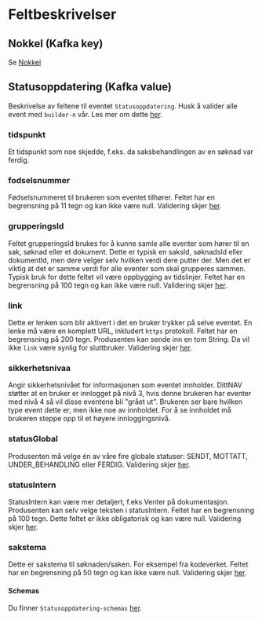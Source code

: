 # Feltbeskrivelser

## Nokkel (Kafka key)
Se [Nokkel](../fellesinfo.md)

## Statusoppdatering (Kafka value)
Beskrivelse av feltene til eventet `Statusoppdatering`.
Husk å valider alle event med `builder-n` vår. Les mer om dette [her](../builder.md).

### tidspunkt
Et tidspunkt som noe skjedde, f.eks. da saksbehandlingen av en søknad var ferdig.

### fodselsnummer
Fødselsnummeret til brukeren som eventet tilhører. Feltet har en begrensning på 11 tegn og kan ikke være null. Validering skjer [her](https://github.com/navikt/dittnav-event-aggregator/blob/ee610abdf1040199ba65ede76eda1c33b42acffa/src/main/kotlin/no/nav/personbruker/dittnav/eventaggregator/statusoppdatering/Statusoppdatering.kt#L51).

### grupperingsId
Feltet grupperingsId brukes for å kunne samle alle eventer som hører til en sak, søknad eller et dokument. Dette er typisk en saksId, søknadsId eller dokumentId, men dere velger selv hvilken verdi dere putter der. Men det er viktig at det er samme verdi for alle eventer som skal grupperes sammen. Typisk bruk for dette feltet vil være oppbygging av tidslinjer. Feltet har en begrensning på 100 tegn og kan ikke være null. Validering skjer [her](https://github.com/navikt/dittnav-event-aggregator/blob/ee610abdf1040199ba65ede76eda1c33b42acffa/src/main/kotlin/no/nav/personbruker/dittnav/eventaggregator/statusoppdatering/Statusoppdatering.kt#L52).

### link
Dette er lenken som blir aktivert i det en bruker trykker på selve eventet. En lenke må være en komplett URL, inkludert `https` protokoll. Feltet har en begrensning på 200 tegn. Produsenten kan sende inn en tom String. Da vil ikke `link` være synlig for sluttbruker. Validering skjer [her](https://github.com/navikt/dittnav-event-aggregator/blob/ee610abdf1040199ba65ede76eda1c33b42acffa/src/main/kotlin/no/nav/personbruker/dittnav/eventaggregator/statusoppdatering/Statusoppdatering.kt#L53).

### sikkerhetsnivaa
Angir sikkerhetsnivået for informasjonen som eventet innholder.
DittNAV støtter at en bruker er innlogget på nivå 3, hvis denne brukeren har eventer med nivå 4 så vil disse eventene bli "grået ut". Brukeren ser bare hvilken type event dette er, men ikke noe av innholdet. For å se innholdet må brukeren steppe opp til et høyere innloggingsnivå.

### statusGlobal
Produsenten må velge én av våre fire globale statuser: SENDT, MOTTATT, UNDER_BEHANDLING eller FERDIG. Validering skjer [her](https://github.com/navikt/dittnav-event-aggregator/blob/ee610abdf1040199ba65ede76eda1c33b42acffa/src/main/kotlin/no/nav/personbruker/dittnav/eventaggregator/statusoppdatering/Statusoppdatering.kt#L55).

### statusIntern
StatusIntern kan være mer detaljert, f.eks Venter på dokumentasjon. Produsenten kan selv velge teksten i statusIntern. Feltet har en begrensning på 100 tegn. Dette feltet er ikke obligatorisk og kan være null. Validering skjer [her](https://github.com/navikt/dittnav-event-aggregator/blob/ee610abdf1040199ba65ede76eda1c33b42acffa/src/main/kotlin/no/nav/personbruker/dittnav/eventaggregator/statusoppdatering/Statusoppdatering.kt#L56).

### sakstema
Dette er sakstema til søknaden/saken. For eksempel fra kodeverket. Feltet har en begrensning på 50 tegn og kan ikke være null. Validering skjer [her](https://github.com/navikt/dittnav-event-aggregator/blob/ee610abdf1040199ba65ede76eda1c33b42acffa/src/main/kotlin/no/nav/personbruker/dittnav/eventaggregator/statusoppdatering/Statusoppdatering.kt#L57).

#### Schemas
Du finner `Statusoppdatering-schemas` [her](https://github.com/navikt/brukernotifikasjon-schemas/blob/master/src/main/avro/statusoppdatering.avsc).